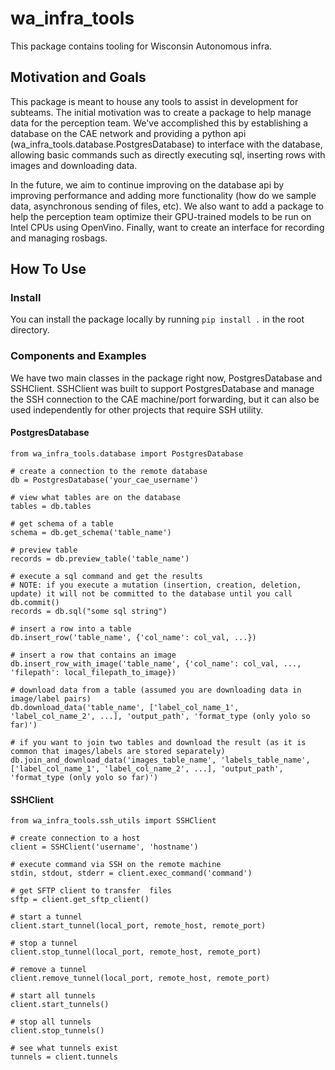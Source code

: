 # wa_infra_tools
This package contains tooling for Wisconsin Autonomous infra.

## Motivation and Goals
This package is meant to house any tools to assist in development for subteams. The initial motivation was to create a package to help manage data for the perception team. We've accomplished this by establishing a database on the CAE network and providing a python api (wa_infra_tools.database.PostgresDatabase) to interface with the database, allowing basic commands such as directly executing sql, inserting rows with images and downloading data.

In the future, we aim to continue improving on the database api by improving performance and adding more functionality (how do we sample data, asynchronous sending of files, etc). We also want to add a package to help the perception team optimize their GPU-trained models to be run on Intel CPUs using OpenVino. Finally, want to create an interface for recording and managing rosbags.

## How To Use
### Install
You can install the package locally by running `pip install .` in the root directory.
### Components and Examples
We have two main classes in the package right now, PostgresDatabase and SSHClient. SSHClient was built to support PostgresDatabase and manage the SSH connection to the CAE machine/port forwarding, but it can also be used independently for other projects that require SSH utility.
#### PostgresDatabase
```python3
from wa_infra_tools.database import PostgresDatabase

# create a connection to the remote database
db = PostgresDatabase('your_cae_username')

# view what tables are on the database
tables = db.tables

# get schema of a table
schema = db.get_schema('table_name')

# preview table
records = db.preview_table('table_name')

# execute a sql command and get the results
# NOTE: if you execute a mutation (insertion, creation, deletion, update) it will not be committed to the database until you call db.commit()
records = db.sql("some sql string")

# insert a row into a table
db.insert_row('table_name', {'col_name': col_val, ...})

# insert a row that contains an image
db.insert_row_with_image('table_name', {'col_name': col_val, ..., 'filepath': local_filepath_to_image})

# download data from a table (assumed you are downloading data in image/label pairs)
db.download_data('table_name', ['label_col_name_1', 'label_col_name_2', ...], 'output_path', 'format_type (only yolo so far)')

# if you want to join two tables and download the result (as it is common that images/labels are stored separately)
db.join_and_download_data('images_table_name', 'labels_table_name', ['label_col_name_1', 'label_col_name_2', ...], 'output_path', 'format_type (only yolo so far)')
```

#### SSHClient
```python3
from wa_infra_tools.ssh_utils import SSHClient

# create connection to a host
client = SSHClient('username', 'hostname')

# execute command via SSH on the remote machine
stdin, stdout, stderr = client.exec_command('command')

# get SFTP client to transfer  files
sftp = client.get_sftp_client()

# start a tunnel
client.start_tunnel(local_port, remote_host, remote_port)

# stop a tunnel
client.stop_tunnel(local_port, remote_host, remote_port)

# remove a tunnel
client.remove_tunnel(local_port, remote_host, remote_port)

# start all tunnels
client.start_tunnels()

# stop all tunnels
client.stop_tunnels()

# see what tunnels exist
tunnels = client.tunnels
```
